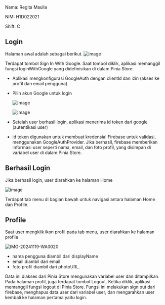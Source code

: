 Nama: Regita Maulia

NIM: H1D022021

Shift: C


## Login
Halaman awal adalah sebagai berikut.
![image](https://github.com/user-attachments/assets/fbbeff74-fd6c-4f3d-a551-c9e922fe378d)

Terdapat tombol Sign In With Google. Saat tombol diklik, aplikasi memanggil fungsi loginWithGoogle yang didefinisikan di dalam Pinia Store.

- Aplikasi mengkonfigurasi GoogleAuth dengan clientId dan izin (akses ke profil dan email pengguna).
- Pilih akun Google untuk login

  ![image](https://github.com/user-attachments/assets/30404218-d118-4c3b-98b7-29b38403b52f)
  
  ![image](https://github.com/user-attachments/assets/99148031-36a7-4883-8cb3-9b36b06c4a89)

- Setelah user berhasil login, aplikasi menerima id token dari google (autentikasi user)
- id token digunakan untuk membuat kredensial  Firebase untuk validasi, menggunakan GoogleAuthProvider. Jika berhasil, firebase memberikan informasi user seperti nama, email, dan foto profil, yang disimpan di variabel user di dalam Pinia Store.

## Berhasil Login
Jika berhasil login, user diarahkan ke halaman Home

![image](https://github.com/user-attachments/assets/38e5e460-ac3b-4d83-9446-59348c8296f0)

Terdapat tab menu di bagian bawah untuk navigasi antara halaman Home dan Profile.

## Profile
Saat user mengklik ikon profil pada tab menu, user diarahkan ke halaman profile

![IMG-20241119-WA0020](https://github.com/user-attachments/assets/f2948e02-e469-4d9d-a56b-d2bc47fce860)

- nama pengguna diambil dari displayName
- email diambil dari email
- foto profil diambil dari photoURL.
  
Data ini diakses dari Pinia Store mengunakan variabel user dan ditampilkan.
Pada halaman profil, juga terdapat tombol Logout. Ketika diklik, aplikasi memanggil fungsi logout di Pinia Store. 
Fungsi ini melakukan sign out dari firebase, menghapus data user dari variabel user, dan mengarahkan user kembali ke halaman pertama yaitu login.
